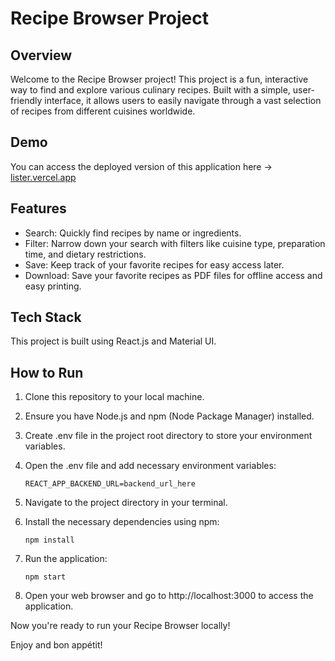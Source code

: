 # Recipe Browser Project

## Overview

Welcome to the Recipe Browser project! This project is a fun, interactive way to find and explore various culinary recipes. Built with a simple, user-friendly interface, it allows users to easily navigate through a vast selection of recipes from different cuisines worldwide.

## Demo
You can access the deployed version of this application here &rarr; [lister.vercel.app](https://lister-frontend-voyb.vercel.app/)

## Features

- Search: Quickly find recipes by name or ingredients.
- Filter: Narrow down your search with filters like cuisine type, preparation time, and dietary restrictions.
- Save: Keep track of your favorite recipes for easy access later.
- Download: Save your favorite recipes as PDF files for offline access and easy printing.


## Tech Stack

This project is built using React.js and Material UI.

## How to Run

1. Clone this repository to your local machine.
2. Ensure you have Node.js and npm (Node Package Manager) installed.
3. Create .env file in the project root directory to store your environment variables.
4. Open the .env file and add necessary environment variables:

   `REACT_APP_BACKEND_URL=backend_url_here`

5. Navigate to the project directory in your terminal.
6. Install the necessary dependencies using npm:

   `npm install`

7. Run the application:

   `npm start`

8. Open your web browser and go to http://localhost:3000 to access the application.

Now you're ready to run your Recipe Browser locally!

Enjoy and bon appétit!
